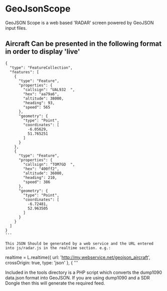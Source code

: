# GeoJsonScope

GeoJSON Scope is a web based 'RADAR' screen powered by GeoJSON input files. 

## Aircraft Can be presented in the following format in order to display 'live' 

```
{
  "type": "FeatureCollection",
  "features": [
    {
      "type": "Feature",
      "properties": {
        "callsign": "UAL932  ",
        "hex": "aa79a6",
        "altitude": 38000,
        "heading": 93,
        "speed": 565
      },
      "geometry": {
        "type": "Point",
        "coordinates": [
          -6.05629,
          51.765251
        ]
      }
    },
    {
      "type": "Feature",
      "properties": {
        "callsign": "TOM7GD  ",
        "hex": "400ff2",
        "altitude": 36000,
        "heading": 210,
        "speed": 386
      },
      "geometry": {
        "type": "Point",
        "coordinates": [
          -6.72481,
          52.963505
        ]
      }
    }
  ]
}
'''

This JSON Should be generated by a web service and the URL entered into js/radar.js in the realtime section. e.g.:

```

realtime = L.realtime({
    url: 'http://my.webservice.net/geojson_aircraft',
    crossOrigin: true,
    type: 'json'
}, {
'''


Included in the tools directory is a PHP script which converts the dump1090 data.json format into GeoJSON. If you are using dump1090 and a SDR Dongle then this will generate the required feed.
